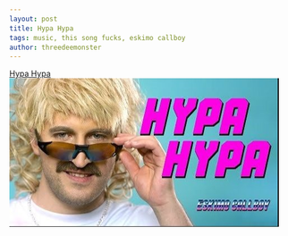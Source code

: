 ```yaml
---
layout: post
title: Hypa Hypa
tags: music, this song fucks, eskimo callboy
author: threedeemonster
---
```


[Hypa Hypa](https://youtu.be/75Mw8r5gW8E)
![Image](./assets/hypa-hypa.jpeg)
